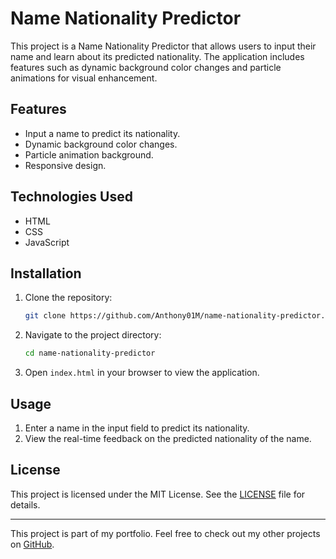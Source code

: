 # Name Nationality Predictor

This project is a Name Nationality Predictor that allows users to input their name and learn about its predicted nationality. The application includes features such as dynamic background color changes and particle animations for visual enhancement.

## Features

- Input a name to predict its nationality.
- Dynamic background color changes.
- Particle animation background.
- Responsive design.

## Technologies Used

- HTML
- CSS
- JavaScript

## Installation

1. Clone the repository:
    ```sh
    git clone https://github.com/Anthony01M/name-nationality-predictor.git
    ```
2. Navigate to the project directory:
    ```sh
    cd name-nationality-predictor
    ```
3. Open `index.html` in your browser to view the application.

## Usage

1. Enter a name in the input field to predict its nationality.
2. View the real-time feedback on the predicted nationality of the name.

## License

This project is licensed under the MIT License. See the [LICENSE](LICENSE) file for details.

---

This project is part of my portfolio. Feel free to check out my other projects on [GitHub](https://github.com/Anthony01M).